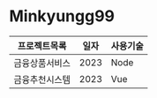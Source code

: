 # Minkyungg99
 

프로젝트목록 | 일자 | 사용기술
------------|------|-------
금융상품서비스| 2023 | Node
금융추천시스템 | 2023 | Vue
